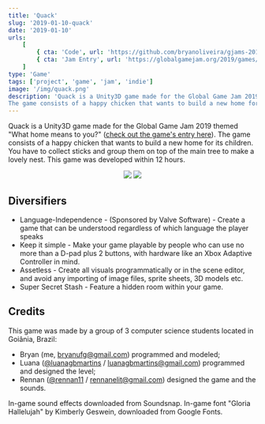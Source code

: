```yaml
---
title: 'Quack'
slug: '2019-01-10-quack'
date: '2019-01-10'
urls:
    [
        { cta: 'Code', url: 'https://github.com/bryanoliveira/gjams-2019-quack' }, 
        { cta: 'Jam Entry', url: 'https://globalgamejam.org/2019/games/quack' }
    ]
type: 'Game'
tags: ['project', 'game', 'jam', 'indie']
image: '/img/quack.png'
description: 'Quack is a Unity3D game made for the Global Game Jam 2019 themed "What home means to you?".
The game consists of a happy chicken that wants to build a new home for its children. You have to collect sticks and group them on top of the main tree to make a lovely nest. This game was developed within 12 hours.'
---
```


Quack is a Unity3D game made for the Global Game Jam 2019 themed "What home means to you?" ([check out the game's entry here](https://globalgamejam.org/2019/games/quack)).
The game consists of a happy chicken that wants to build a new home for its children. You have to collect sticks and group them on top of the main tree to make a lovely nest. This game was developed within 12 hours.

<div align="center">
 
<img class="text-img mw-50" src="https://ggj.s3.amazonaws.com/styles/game_sidebar__wide/featured_image/2019/01/263393/menu.png?itok=veRqhjix&timestamp=1548611925"/>
<img class="text-img mw-50" src="https://ggj.s3.amazonaws.com/styles/feature_image__wide/games/screenshots/ingame3_9.png?itok=Xuf3MZan&timestamp=1548611547"/>

</div>

## Diversifiers

-   Language-Independence - (Sponsored by Valve Software) - Create a game that can be understood regardless of which language the player speaks
-   Keep it simple - Make your game playable by people who can use no more than a D-pad plus 2 buttons, with hardware like an Xbox Adaptive Controller in mind.
-   Assetless - Create all visuals programmatically or in the scene editor, and avoid any importing of image files, sprite sheets, 3D models etc.
-   Super Secret Stash - Feature a hidden room within your game.

## Credits

This game was made by a group of 3 computer science students located in Goiânia, Brazil:

-   Bryan (me, bryanufg@gmail.com) programmed and modeled;
-   Luana ([@luanagbmartins](https://github.com/luanagbmartins) / luanagbmartins@gmail.com) programmed and designed the level;
-   Rennan ([@rennan11](https://github.com/rennan11) / rennanelit@gmail.com) designed the game and the sounds.

In-game sound effects downloaded from Soundsnap.
In-game font "Gloria Hallelujah" by Kimberly Geswein, downloaded from Google Fonts.
